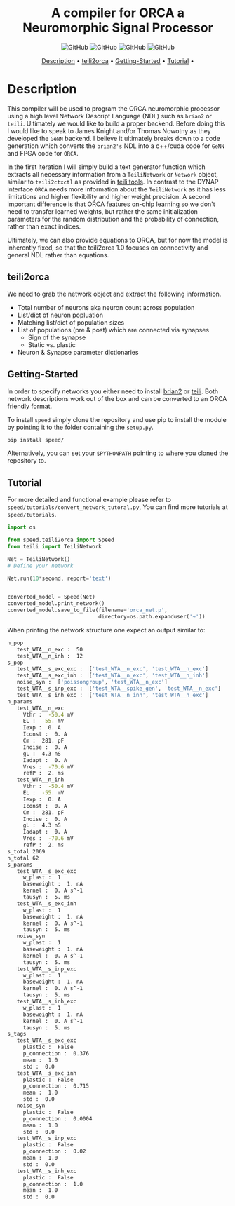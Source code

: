 <h1 align="center">
  A compiler for ORCA a Neuromorphic Signal Processor
</h1>

<p align="center">
  <img alt="GitHub" src="https://img.shields.io/github/issues/russelljjarvis/speed.svg">
  <img alt="GitHub" src="https://img.shields.io/github/issues-closed/russelljjarvis/speed.svg">
  <img alt="GitHub" src="https://img.shields.io/github/commit-activity/m/russelljjarvis/speed.svg">
  <img alt="GitHub" src="https://github.com/russelljjarvis/speed/workflows/CI/badge.svg">

</p>

<!--  <img alt="GitHub" src="https://github.com/russelljjarvis/speed/workflows/CI/badge.svg"> -->

<p align="center">
  <a href="#Description">Description</a> •
  <a href="#teili2orca">teili2orca</a> •
  <a href="#Getting-Started">Getting-Started</a> •
  <a href="#Tutorial">Tutorial</a> •
</p>

<p align="center">


# Description
This compiler will be used to program the ORCA neuromorphic processor using 
a high level Network Descript Language (NDL) such as `brian2` or `teili`. 
Ultimately we would like to build a proper backend. Before doing this I 
would like to speak to James Knight and/or Thomas Nowotny as they developed 
the `GeNN` backend. I believe it ultimately breaks down to a code generation 
which converts the `brian2's` NDL into a c++/cuda code for `GeNN` and FPGA 
code for `ORCA`.

In the first iteration I will simply build a text generator function which 
extracts all necessary information from a `TeiliNetwork` or `Network` 
object, similar to `teili2ctxctl` as provided in [teili tools](https://code.ini.uzh.ch/ncs/teili/blob/dev-teili2ctxctl/teili/tools/teili2ctxctl.py).
In contrast to the DYNAP interface `ORCA` needs more information about the
`TeiliNetwork` as it has less limitations and higher flexibility and higher
weight precision. A second important difference is that ORCA features on-chip 
learning so we don't need to transfer learned weights, but rather the same 
initialization parameters for the random distribution and the probability of
connection, rather than exact indices.

Ultimately, we can also provide equations to ORCA, but for now the model is
inherently fixed, so that the teili2orca 1.0 focuses on connectivity and
general NDL rather than equations.

## teili2orca
We need to grab the network object and extract the following information.
*  Total number of neurons aka neuron count across population
*  List/dict of neuron popluation
*  Matching list/dict of population sizes
*  List of populations (pre & post) which are connected via synapses
   *  Sign of the synapse
   *  Static vs. plastic
*  Neuron & Synapse parameter dictionaries

## Getting-Started
In order to specify networks you either need to install [brian2](https://brian2.readthedocs.io/en/stable/introduction/install.html) or [teili](https://teili.readthedocs.io/en/latest/scripts/Getting%20started.html#installation).
Both network descriptions work out of the box and can be converted to an
ORCA friendly format. 

To install `speed` simply clone the repository and use pip to install
the module by pointing it to the folder containing the `setup.py`.
```bash
pip install speed/
```

Alternatively, you can set your `$PYTHONPATH` pointing to where you
cloned the repository to.

## Tutorial
For more detailed and functional example please refer to 
`speed/tutorials/convert_network_tutoral.py`,
You can find more tutorials at `speed/tutorials`.

```python
import os

from speed.teili2orca import Speed
from teili import TeiliNetwork

Net = TeiliNetwork()
# Define your network

Net.run(10*second, report='text')


converted_model = Speed(Net)
converted_model.print_network()
converted_model.save_to_file(filename='orca_net.p',
                             directory=os.path.expanduser('~'))
```

When printing the network structure one expect an output similar to:
```bash
n_pop
   test_WTA__n_exc :  50
   test_WTA__n_inh :  12
s_pop
   test_WTA__s_exc_exc :  ['test_WTA__n_exc', 'test_WTA__n_exc']
   test_WTA__s_exc_inh :  ['test_WTA__n_exc', 'test_WTA__n_inh']
   noise_syn :  ['poissongroup', 'test_WTA__n_exc']
   test_WTA__s_inp_exc :  ['test_WTA__spike_gen', 'test_WTA__n_exc']
   test_WTA__s_inh_exc :  ['test_WTA__n_inh', 'test_WTA__n_exc']
n_params
   test_WTA__n_exc
     Vthr :  -50.4 mV
     EL :  -55. mV
     Iexp :  0. A
     Iconst :  0. A
     Cm :  281. pF
     Inoise :  0. A
     gL :  4.3 nS
     Iadapt :  0. A
     Vres :  -70.6 mV
     refP :  2. ms
   test_WTA__n_inh
     Vthr :  -50.4 mV
     EL :  -55. mV
     Iexp :  0. A
     Iconst :  0. A
     Cm :  281. pF
     Inoise :  0. A
     gL :  4.3 nS
     Iadapt :  0. A
     Vres :  -70.6 mV
     refP :  2. ms
s_total 2069
n_total 62
s_params
   test_WTA__s_exc_exc
     w_plast :  1
     baseweight :  1. nA
     kernel :  0. A s^-1
     tausyn :  5. ms
   test_WTA__s_exc_inh
     w_plast :  1
     baseweight :  1. nA
     kernel :  0. A s^-1
     tausyn :  5. ms
   noise_syn
     w_plast :  1
     baseweight :  1. nA
     kernel :  0. A s^-1
     tausyn :  5. ms
   test_WTA__s_inp_exc
     w_plast :  1
     baseweight :  1. nA
     kernel :  0. A s^-1
     tausyn :  5. ms
   test_WTA__s_inh_exc
     w_plast :  1
     baseweight :  1. nA
     kernel :  0. A s^-1
     tausyn :  5. ms
s_tags
   test_WTA__s_exc_exc
     plastic :  False
     p_connection :  0.376
     mean :  1.0
     std :  0.0
   test_WTA__s_exc_inh
     plastic :  False
     p_connection :  0.715
     mean :  1.0
     std :  0.0
   noise_syn
     plastic :  False
     p_connection :  0.0004
     mean :  1.0
     std :  0.0
   test_WTA__s_inp_exc
     plastic :  False
     p_connection :  0.02
     mean :  1.0
     std :  0.0
   test_WTA__s_inh_exc
     plastic :  False
     p_connection :  1.0
     mean :  1.0
     std :  0.0
```
